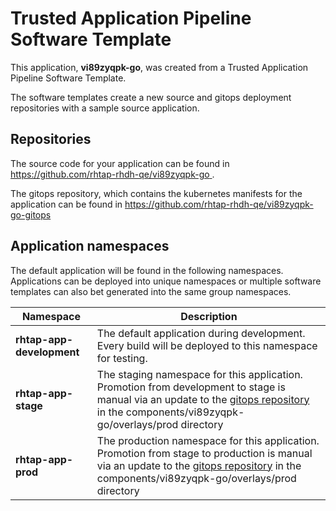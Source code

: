 # Trusted Application Pipeline Software Template

This application, **vi89zyqpk-go**, was created from a Trusted Application Pipeline Software Template.

The software templates create a new source and gitops deployment repositories with a sample source application. 

## Repositories

The source code for your application can be found in [https://github.com/rhtap-rhdh-qe/vi89zyqpk-go ](https://github.com/rhtap-rhdh-qe/vi89zyqpk-go ).
 
The gitops repository, which contains the kubernetes manifests for the application can be found in 
[https://github.com/rhtap-rhdh-qe/vi89zyqpk-go-gitops ](https://github.com/rhtap-rhdh-qe/vi89zyqpk-go-gitops ) 

## Application namespaces 

The default application will be found in the following namespaces. Applications can be deployed into unique namespaces or multiple software templates can also bet generated into the same group namespaces.  

|  Namespace   |  Description   |  
| -------- | -------- |   
| **rhtap-app-development** | The default application during development. Every build will be deployed to this namespace for testing. | 
| **rhtap-app-stage** | The staging namespace for this application. Promotion from development to stage is manual via an update to the [gitops repository](https://github.com/rhtap-rhdh-qe/vi89zyqpk-go-gitops ) in the components/vi89zyqpk-go/overlays/prod directory |  
| **rhtap-app-prod** | The production namespace for this application. Promotion from stage to production is manual via an update to the [gitops repository](https://github.com/rhtap-rhdh-qe/vi89zyqpk-go-gitops ) in the components/vi89zyqpk-go/overlays/prod directory | 
